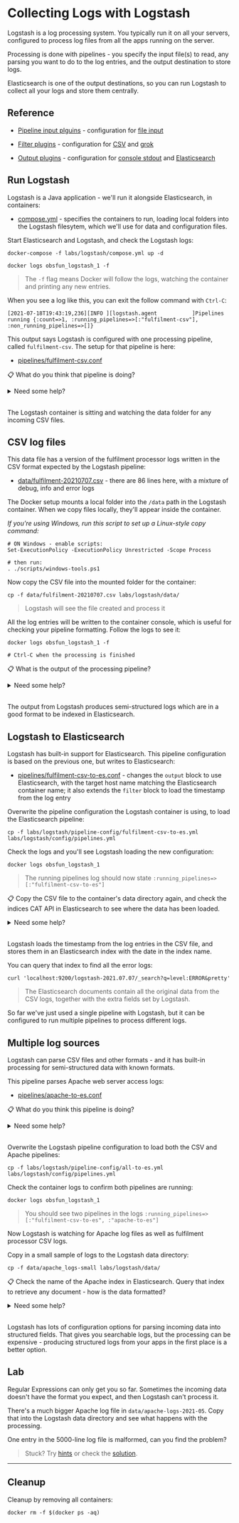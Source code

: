 # Collecting Logs with Logstash

Logstash is a log processing system. You typically run it on all your servers, configured to process log files from all the apps running on the server.

Processing is done with pipelines - you specify the input file(s) to read, any parsing you want to do to the log entries, and the output destination to store logs. 

Elasticsearch is one of the output destinations, so you can run Logstash to collect all your logs and store them centrally.

## Reference

- [Pipeline input plguins](https://www.elastic.co/guide/en/logstash/7.x/input-plugins.html) - configuration for [file input](https://www.elastic.co/guide/en/logstash/7.x/plugins-inputs-file.html) 

- [Filter plugins](https://www.elastic.co/guide/en/logstash/7.x/filter-plugins.html) - configuration for [CSV](https://www.elastic.co/guide/en/logstash/7.x/plugins-filters-csv.html) and [grok](https://www.elastic.co/guide/en/logstash/7.x/plugins-filters-grok.html) 

- [Output plugins](https://www.elastic.co/guide/en/logstash/7.x/output-plugins.html) - configuration for [console stdout](https://www.elastic.co/guide/en/logstash/7.x/plugins-outputs-stdout.html) and [Elasticsearch](https://www.elastic.co/guide/en/logstash/7.x/plugins-outputs-elasticsearch.html) 



## Run Logstash

Logstash is a Java application - we'll run it alongside Elasticsearch, in containers:

- [compose.yml](./compose.yml) - specifies the containers to run, loading local folders into the Logstash filesytem, which we'll use for data and configuration files.

Start Elasticsearch and Logstash, and check the Logstash logs:

```
docker-compose -f labs/logstash/compose.yml up -d

docker logs obsfun_logstash_1 -f
```

> The `-f` flag means Docker will follow the logs, watching the container and printing any new entries. 

When you see a log like this, you can exit the follow command with `Ctrl-C`:

```
[2021-07-18T19:43:19,236][INFO ][logstash.agent           ]Pipelines running {:count=>1, :running_pipelines=>[:"fulfilment-csv"], :non_running_pipelines=>[]}
```

This output says Logstash is configured with one processing pipeline, called `fulfilment-csv`. The setup for that pipeline is here:

- [pipelines/fulfilment-csv.conf](./pipelines/fulfilment-csv.conf)

📋 What do you think that pipeline is doing?

<details>
  <summary>Need some help?</summary>

There are three parts to the pipeline:

- the `input` block sets Logstash to look for files in the `/data` folder, which start with the filename `fulfilment-` and end with the extension `.csv`

- the `filter` block sets up parsing of the file, taking the input lines as comma-separated variables (CSV), and outputting named fields

- the `output` block will write all the processed log lines to the console (standard out), using a format based on the Ruby language

</details><br/>

The Logstash container is sitting and watching the data folder for any incoming CSV files.

## CSV log files

This data file has a version of the fulfilment processor logs written in the CSV format expected by the Logstash pipeline:

- [data/fulfilment-20210707.csv](../../data/fulfilment-20210707.csv) - there are 86 lines here, with a mixture of debug, info and error logs

The Docker setup mounts a local folder into the `/data` path in the Logstash container. When we copy files locally, they'll appear inside the container.

_If you're using Windows, run this script to set up a Linux-style copy command:_

```
# ON Windows - enable scripts:
Set-ExecutionPolicy -ExecutionPolicy Unrestricted -Scope Process

# then run:
. ./scripts/windows-tools.ps1
```

Now copy the CSV file into the mounted folder for the container:

```
cp -f data/fulfilment-20210707.csv labs/logstash/data/
```

> Logstash will see the file created and process it

All the log entries will be written to the container console, which is useful for checking your pipeline formatting. Follow the logs to see it:

```
docker logs obsfun_logstash_1 -f

# Ctrl-C when the processing is finished
```

📋 What is the output of the processing pipeline?

<details>
  <summary>Need some help?</summary>

Every log line has been parsed from CSV into JSON. The fields have been set using the names in the `filter` block of the pipeline, and some additional fields have been added.

This input line:

```
2021-07-07T12:28:44Z,9A687539A1D7,ERROR,Fulfilment errored! Request ID: 37868708. Error message: document service unavailable.
```

Produces this output:

```
{
      "@version" => "1",
        "source" => "9A687539A1D7",
     "timestamp" => "2021-07-07T12:28:44Z",
          "host" => "d22c222ad09a",
          "path" => "/data/fulfilment-20210707.csv",
       "message" => "Fulfilment errored! Request ID: 37868708. Error message: document service unavailable.",
    "@timestamp" => 2021-07-18T19:55:49.798Z,
         "level" => "ERROR"
}
```

</details><br/>

The output from Logstash produces semi-structured logs which are in a good format to be indexed in Elasticsearch.

## Logstash to Elasticsearch

Logstash has built-in support for Elasticsearch. This pipeline configuration is based on the previous one, but writes to Elasticsearch:

- [pipelines/fulfilment-csv-to-es.conf](./pipelines/fulfilment-csv-to-es.conf) - changes the `output` block to use Elasticsearch, with the target host name matching the Elasticsearch container name; it also extends the `filter` block to load the timestamp from the log entry

Overwrite the pipeline configuration the Logstash container is using, to load the Elasticsearch pipeline:

```
cp -f labs/logstash/pipeline-config/fulfilment-csv-to-es.yml labs/logstash/config/pipelines.yml
```

Check the logs and you'll see Logstash loading the new configuration:

```
docker logs obsfun_logstash_1 
```

> The running pipelines log should now state `:running_pipelines=>[:"fulfilment-csv-to-es"]`

📋 Copy the CSV file to the container's data directory again, and check the indices CAT API in Elasticsearch to see where the data has been loaded.

<details>
  <summary>Need some help?</summary>

You can repeat the previous copy command to reload the same CSV file:

```
cp -f data/fulfilment-20210707.csv labs/logstash/data/
```

Elasticsearch is listening on the standard port:

```
curl localhost:9200/_cat/indices?v
```

> You should see an index called `logstash-2021.07.07` with a `docs.count` of 86.

</details><br/>

Logstash loads the timestamp from the log entries in the CSV file, and stores them in an Elasticsearch index with the date in the index name.

You can query that index to find all the error logs:

```
curl 'localhost:9200/logstash-2021.07.07/_search?q=level:ERROR&pretty' 
```

> The Elasticsearch documents contain all the original data from the CSV logs, together with the extra fields set by Logstash.

So far we've just used a single pipeline with Logstash, but it can be configured to run multiple pipelines to process different logs.

## Multiple log sources

Logstash can parse CSV files and other formats - and it has built-in processing for semi-structured data with known formats. 

This pipeline parses Apache web server access logs:

- [pipelines/apache-to-es.conf](./pipelines/apache-to-es.conf)

📋 What do you think this pipeline is doing?

<details>
  <summary>Need some help?</summary>

There are the same three parts to the pipeline:

- the `input` block looks for files in the `/data` directory, starting with the name `apache_logs`

- the `filter` block sets up parsing of the file, using the `grok` processor which applies Regular Expressions. This uses a named Regular Expression for Apache logs, which is built-in to Logstash; it also extracts the timestamp from the log entry

- the `output` block writes to Elasticsearch, using an index name which begins `apache-` and ends with the date of the log entry

</details><br/>

Overwrite the Logstash pipeline configuration to load both the CSV and Apache pipelines:

```
cp -f labs/logstash/pipeline-config/all-to-es.yml labs/logstash/config/pipelines.yml
```

Check the container logs to confirm both pipelines are running:

```
docker logs obsfun_logstash_1 
```

> You should see two pipelines in the logs `:running_pipelines=>[:"fulfilment-csv-to-es", :"apache-to-es"]`

Now Logstash is watching for Apache log files as well as fulfilment processor CSV logs. 

Copy in a small sample of logs to the Logstash data directory:

```
cp -f data/apache_logs-small labs/logstash/data/
```

📋 Check the name of the Apache index in Elasticsearch. Query that index to retrieve any document - how is the data formatted?

<details>
  <summary>Need some help?</summary>

List all the indices:

```
curl localhost:9200/_cat/indices?v=true
```

> You should see an index `apache-2021.06.17` with 20 documents

You can call the search API with no query and a size of 1 to return a single document:

```
curl 'localhost:9200/apache-2021.06.17/_search?size=1&pretty'
```

The semi-structured logs have been parsed into structured JSON. 

This source:

```
83.149.9.216 - - [17/Jun/2021:10:05:43 +0000] "GET /presentations/logstash-monitorama-2013/images/kibana-dashboard3.png HTTP/1.1" 200 171717 "http://semicomplete.com/presentations/logstash-monitorama-2013/" "Mozilla/5.0 (Macintosh; Intel Mac OS X 10_9_1) AppleWebKit/537.36 (KHTML, like Gecko) Chrome/32.0.1700.77 Safari/537.36"
```

Produces this output:

```
{
   "@version":"1",
   "auth":"-",
   "host":"d22c222ad09a",
   "ident":"-",
   "verb":"GET",
   "request":"/presentations/logstash-monitorama-2013/images/kibana-dashboard3.png",
   "bytes":"171717",
   "timestamp":"17/Jun/2021:10:05:43 +0000",
   "path":"/data/apache_logs-small",
   "clientip":"83.149.9.216",
   "httpversion":"1.1",
   "response":"200",
   "agent":"/"Mozilla/5.0 (Macintosh; Intel Mac OS X 10_9_1) AppleWebKit/537.36 (KHTML, like Gecko) Chrome/32.0.1700.77 Safari/537.36/"",
   "referrer":"/"http://semicomplete.com/presentations/logstash-monitorama-2013//"",
   "@timestamp":"2021-06-17T10:05:43.000Z"
}
```

> Much more useful - we can write queries for specific client IP addresses or browsers, looking for certain paths and response status codes.

</details><br/>

Logstash has lots of configuration options for parsing incoming data into structured fields. That gives you searchable logs, but the processing can be expensive - producing structured logs from your apps in the first place is a better option.


## Lab

Regular Expressions can only get you so far. Sometimes the incoming data doesn't have the format you expect, and then Logstash can't process it.

There's a much bigger Apache log file in `data/apache-logs-2021-05`. Copy that into the Logstash data directory and see what happens with the processing. 

One entry in the 5000-line log file is malformed, can you find the problem?

> Stuck? Try [hints](hints.md) or check the [solution](solution.md).

___
## Cleanup

Cleanup by removing all containers:

```
docker rm -f $(docker ps -aq)
```
